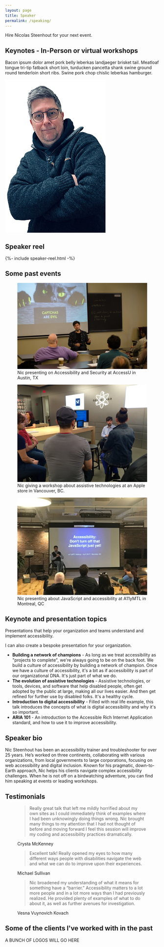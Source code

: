 ```yaml
---
layout: page
title: Speaker
permalink: /speaking/
---
```


<div class="callout">
  <p>Hire Nicolas Steenhout for your next event.</p>
</div>

## Keynotes - In-Person or virtual workshops

<div class="grid-reflow">
    <div>
        <p>Bacon ipsum dolor amet pork belly leberkas landjaeger brisket tail. Meatloaf tongue tri-tip fatback short loin, turducken pancetta shank swine ground round tenderloin short ribs. Swine pork chop chislic leberkas hamburger. </p>
    </div>
    <img src="/img/nic.png" alt="">
</div>

## Speaker reel
<div class="section-video">
    {%- include speaker-reel.html -%}
</div>

## Some past events

<div class="grid-reflow">
    <figure>
        <img src="/img/nic-steenhout-evil-captcha.jpg" alt="Nic Steenhout facing a crowd. A slide is shown behind Nic, with a cat reaching on top of a table and the words Captchas are Evil.">
            <figcaption>Nic presenting on Accessibility and Security at AccessU in Austin, TX</figcaption>
    </figure>
    <figure>
        <img src="/img/nic-steenhout-workshop-apple.jpg" alt="Nic Steenhout sitting in front of a group of people. The logo for Apple Genius Bar is on the wall behind Nic.">
            <figcaption>Nic giving a workshop about assistive technologies at an Apple store in Vancouver, BC.</figcaption>
    </figure>
    <figure>
        <img src="/img/nic-steenhout-javascript-accessibility.jpg" alt="Nic Steenhout on a stage in front of an audience. A slide behind Nic says Don't turn off that JavaScript just yet!">
            <figcaption>Nic presenting about JavaScript and accessibility at A11yMTL in Montreal, QC</figcaption>
    </figure>
    
</div>
    

<section class="light-on-dark margin-vertical pad-inline round-corners">
    <h2>Keynote and presentation topics</h2>
    <p>Presentations that help your organization and teams understand and implement accessibility.</p>
    <p>I can also create a bespoke presentation for your organization.</p>
    <ul>
    <li><strong>Building a network of champions</strong> - As long as we treat accessibility as "projects to complete", we're always going to be on the back foot. We build a culture of accessibility by building a network of champion. Once we have a culture of accessibility, it's a bit as if accessibility is part of our organizational DNA. It's just part of what we do.</li>
    <li><strong>The evolution of assistive technologies</strong> - Assistive technologies, or tools, devices, and software that help disabled people, often get adopted by the public at large, making all our lives easier. And then get refined for further use by disabled folks. It's a healthy cycle. </li>
    <li><strong>Introduction to digital accessibility</strong> - Filled with real life example, this talk introduces the concepts of what is digital accessibility and why it's so important.</li>
    <li><strong>ARIA 101</strong> - An introduction to the Accessible Rich Internet Application standard, and how to use it to improve accessibility.</li>
</section>


## Speaker bio
Nic Steenhout has been an accessibility trainer and troubleshooter for over 25 years. He’s worked on three continents, collaborating with various organizations, from local governments to large corporations, focusing on web accessibility and digital inclusion. Known for his pragmatic, down-to-Earth approach, Nic helps his clients navigate complex accessibility challenges. When he is not off on a birdwatching adventure, you can find him speaking at events or leading workshops. 

<section id="testimonials">
    <h2>Testimonials</h2>
    <div class="quotes">
        <figure>
            <blockquote>Really great talk that left me mildly horrified about my own sites as I could immediately think of examples where I had been unknowingly doing things wrong. Nic brought many things to my attention that I had not thought of before and moving forward I feel this session will improve my coding and accessibility practices dramatically.</blockquote>
            <figcaption>Crysta McKenney</figcaption>
            </figure>
        <figure>    
            <blockquote>Excellent talk! Really opened my eyes to how many different ways people with disabilities navigate the web and what we can do to improve upon their experiences.</blockquote>  
            <figcaption>Michael Sullivan</figcaption>
        </figure>
        <figure>
            <blockquote>Nic broadened my understanding of what it means for something have a “barrier.” Accessibility matters to a lot more people and in a lot more ways than I had previously realized. He provided plenty of examples of what to do about it, as well as further avenues for investigation.</blockquote> 
            <figcaption>Vesna Vuynovich Kovach</figcaption>
        </figure>
    </div>
</section>

<section>
    <h2>Some of the clients I've worked with in the past</h2>
    A BUNCH OF LOGOS WILL GO HERE
</section>
    
